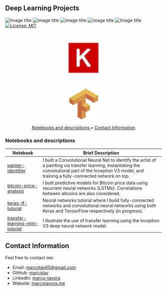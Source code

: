## Deep Learning Projects

![Image title](https://img.shields.io/badge/painter--id-v1.0-lightgrey.svg) ![image title](https://img.shields.io/badge/work-in%20progress-blue.svg) ![image title](https://img.shields.io/badge/python-v3.6-green.svg) ![image title](https://img.shields.io/badge/keras-v2.1.5-red.svg) ![Image title](https://img.shields.io/badge/TensorFlow-v1.7.0-orange.svg) [![License: MIT](https://img.shields.io/badge/License-MIT-yellow.svg)](https://opensource.org/licenses/MIT)


<br/>
<p align="center">
  <img src="images/keras.jpg" width="100">
</p>


<br/>
<p align="center">
  <img src="/images/tf.png" width="100">
</p>

<p align="center">
  <a href="#nb"> Notebooks and descriptions </a>  •
  <a href="#ci"> Contact Information </a> 
</p>

<a id = 'nb'></a>
### Notebooks and descriptions
| Notebook | Brief Description |
|--------------------------------------------------------------------------------------------------------------|-------------------------------------------------------------------------------------------------------------------------------------------------------------------|
| [painter-identifier](http://nbviewer.jupyter.org/github/marcotav/deep-learning/blob/master/painters-identification/notebooks/capstone-models-final-model-building.ipynb) | I built a Convolutional Neural Net to identify the artist of a painting via transfer learning, instantiating the convolutional part of the Inception V3 model, and training a fully-connected network on top.|
| [bitcoin-price-analysis](http://nbviewer.jupyter.org/github/marcotav/deep-learning/blob/master/bitcoin/notebooks/deep-learning-LSTM-bitcoins.ipynb) | I built predictive models for Bitcoin price data using recurrent neural networks (LSTMs). Correlations between altcoins are also considered.|
| [keras-tf-tutorial](http://nbviewer.jupyter.org/github/marcotav/deep-learning/blob/master/keras-tf-tutorial/notebooks/neural-nets-digits-mnist.ipynb) | Neural networks tutorial where I build fully-connected networks and convolutional neural networks using both Keras and TensorFlow respectively (in progress). |
| [transfer-learning-mini-tutorial](http://nbviewer.jupyter.org/github/marcotav/deep-learning/blob/master/transfer-learning/notebooks/transfer-learning.ipynb) | I illustrate the use of transfer learning using the Inception V3 deep neural network model.|

<a id = 'ci'></a>
## Contact Information

Feel free to contact me:

* Email: [marcotav65@gmail.com](mailto:marcotav65@gmail.com)
* GitHub: [marcotav](https://github.com/marcotav)
* LinkedIn: [marco-tavora](https://www.linkedin.com/in/marco-tavora)
* Website: [marcotavora.me](http://www.marcotavora.me)
